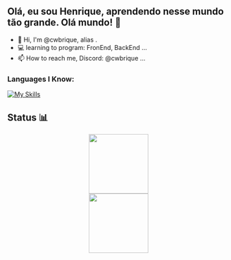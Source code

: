 ## Olá, eu sou Henrique, aprendendo nesse mundo tão grande. Olá mundo! 👾

- 👋 Hi, I'm @cwbrique, alias </RT>.
- 💻 learning to program: FronEnd, BackEnd ...
- 📫 How to reach me, Discord: @cwbrique ...

### Languages I Know:

[![My Skills](https://skillicons.dev/icons?i=python,html,css,js,lua)]()

## Status 📊

<div align="center">

<a href="https://github.com/cwbrique">
<img height="135em" src="https://github-readme-stats.vercel.app/api?username=cwbrique&show_icons=true&theme=github_dark&include_all_commits=true&count_private=true"/>
</div>
  <div align="center">

<a href="https://github.com/cwbrique">
<img height="135em" src="https://github-readme-stats.vercel.app/api/top-langs/?username=cwbrique&layout=compact&langs_count=7&theme=github_dark"/>
</div>

<!---
cwbrique/cwbrique is a ✨ special ✨ repository because its `README.md` (this file) appears on your GitHub profile.
You can click the Preview link to take a look at your changes.
--->
